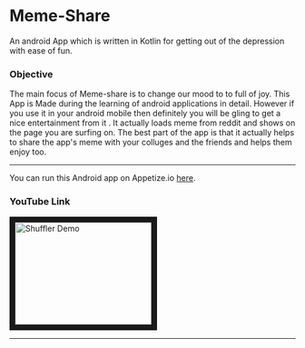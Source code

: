 # Meme-Share
An android App which is written in Kotlin for getting out of the depression with ease of fun.

<h3>Objective</h3> 
The main focus of Meme-share is to change our mood to to full of joy. This App is Made during the learning of android applications in detail. However if you use it in your android mobile then definitely you will be gling to get a nice entertainment from it . It actually loads meme from reddit and shows on the page you are surfing on. The best part of the app is that it actually helps to share the app's meme with your colluges and the friends and helps them enjoy too.

***

You can run this Android app on Appetize.io <a href="https://appetize.io/app/572u57j0jr320ygt1q6kpg0u8c?device=nexus5&scale=75&orientation=portrait&osVersion=8.1">here</a>.

<h3>YouTube Link</h3>
<a href="https://www.youtube.com/channel/UC4CwQWuy47lTFP8-RhtF8lw/playlists"><img src="http://img.youtube.com/vi/syQZ8loBql4/0.jpg" 
alt="Shuffler Demo" width="240" height="180" border="10" /></a>

***





